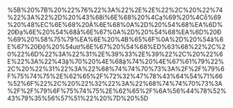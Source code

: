 %5B%20%7B%20%22%76%22%3A%22%2E%2E%22%2C%20%22%74%22%3A%22%2D%20%43%68ỉ%6E%68%20%4Cạ%69%20%4Cỗ%69%20%48%EC%6E%68%20Ả%6E%68%0A%2D%20%54%68%EA%6D%20Đạ%6E%20%54%68ẳ%6E%67%0A%2D%20%54%68%EA%6D%20Đ%69%20%58%75%79%EA%6E%20%4B%65%6F%0A%2D%20%54ă%6E%67%20Độ%20%54ươ%6E%67%20%54%68%ED%63%68%22%2C%20%22%6D%22%3A%22%31%2E%39%33%2E%39%22%2C%20%22%6E%22%3A%22%43ậ%70%20%4E%68ậ%74%20%4E%67%61%79%22%2C%20%22%31%22%3A%22%68%74%74%70%73%3A%2F%2F%79%6F%75%74%75%2E%62%65%2F%72%32%47%78%43%64%54%71%66%52%6F%22%2C%20%22%32%22%3A%22%68%74%74%70%73%3A%2F%2F%79%6F%75%74%75%2E%62%65%2F%6A%56%44%78%52%43%79%35%56%57%51%22%20%7D%20%5D
